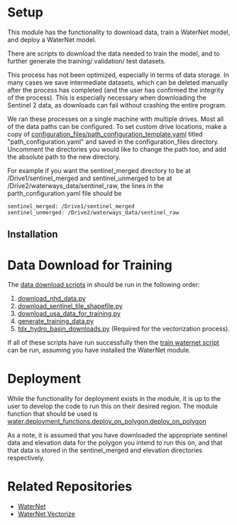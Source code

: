 # Setup

This module has the functionality to download data, train a WaterNet model, and deploy a WaterNet model.

There are scripts to download the data needed to train the model, and to further generate the training/ validation/ test
datasets. 

This process has not been optimized, especially in terms of data storage. In many cases we save intermediate datasets,
which can be deleted manually after the process has completed (and the user has confirmed the integrity of the process).
This is especially necessary when downloading the Sentinel 2 data, as downloads can fail without
crashing the entire program.

We ran these processes on a single machine with multiple drives. Most all of the data paths
can be configured. To set custom drive locations, make a copy of
[configuration_files/path_configuration_template.yaml](./configuration_files/path_configuration_template.yaml)
titled "path_configuration.yaml" and saved in the configuration_files directory. Uncomment the directories you
would like to change the path too, and add the absolute path to the new directory.

For example if you want the sentinel_merged directory to be at /Drive1/sentinel_merged and sentinel_unmerged to be
at /Drive2/waterways_data/sentinel_raw, the lines in the parth_configuration.yaml file should be

```
sentinel_merged: /Drive1/sentinel_merged
sentinel_unmerged: /Drive2/waterways_data/sentinel_raw
```

## Installation

# Data Download for Training

The [data download scripts](./scripts/data_downloads) in should be run in the following order:

1. [download_nhd_data.py](./scripts/data_downloads/download_nhd_data.py)
2. [download_sentinel_tile_shapefile.py](./scripts/data_downloads/download_sentinel_tile_shapefile.py)
3. [download_usa_data_for_training.py](./scripts/data_downloads/download_usa_data_for_training.py)
4. [generate_training_data.py](./scripts/data_downloads/generate_training_data.py)
5. [tdx_hydro_basin_downloads.py](./scripts/data_downloads/tdx_hydro_basin_downloads.py) (Required for the vectorization process).

If all of these scripts have run successfully then the [train waternet script](./scripts/training/train_waternet.py) can be run, assuming you have installed
the WaterNet module.


# Deployment

While the functionality for deployment exists in the module, it is up to the user to develop the code to run this on
their desired region. The module function that should be used is
[water.deployment_functions.deploy_on_polygon.deploy_on_polygon](./src/water/deployment_functions/deploy_on_polygon.py)

As a note, it is assumed that you have downloaded the appropriate sentinel data and elevation data for the polygon you
intend to run this on, and that that data is stored in the sentinel_merged and elevation directories respectively.

# Related Repositories


 * [WaterNet](https://github.com/Better-Planet-Laboratory/waterways_training_and_evaluation)
 * [WaterNet Vectorize](https://github.com/Better-Planet-Laboratory/waterways_vectorize)
